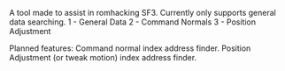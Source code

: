 A tool made to assist in romhacking SF3. Currently only supports general data searching.
1 - General Data
2 - Command Normals
3 - Position Adjustment

Planned features:
Command normal index address finder.
Position Adjustment (or tweak motion) index address finder.

